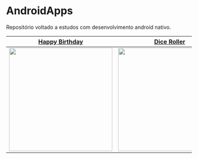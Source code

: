# AndroidApps

Repositório voltado a estudos com desenvolvimento android nativo.

[Happy Birthday](https://github.com/PierreVieira/AndroidApps/tree/main/HappyBirthday) | [Dice Roller](https://github.com/PierreVieira/AndroidApps/tree/main/DiceRoller) | [Tip Time](https://github.com/PierreVieira/AndroidApps/tree/main/TipTime) | [Affirmations](https://github.com/PierreVieira/AndroidApps/tree/main/Affirmations)
---|---|---|---
<img width="280" src="https://user-images.githubusercontent.com/49538805/108644054-203c5380-748c-11eb-9acd-fb0009ca72b0.jpg" /> | <img width="280" src="https://user-images.githubusercontent.com/49538805/108644403-8a092d00-748d-11eb-8492-156848b4b28b.gif" /> | <img width="280" src="https://user-images.githubusercontent.com/49538805/108644498-fab04980-748d-11eb-85e2-326b06fa9f1a.gif"> | <img src="https://user-images.githubusercontent.com/49538805/108644735-04867c80-748f-11eb-884d-162aa32c54ae.gif">

